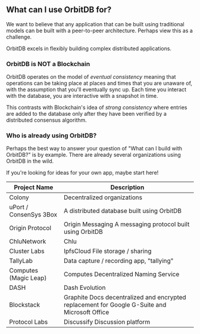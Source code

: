 ## What can I use OrbitDB for?

We want to believe that any application that can be built using traditional models can be built with a peer-to-peer architecture. Perhaps view this as a challenge.

OrbitDB excels in flexibly building complex distributed applications.

### OrbitDB is NOT a Blockchain

OrbitDB operates on the model of _eventual consistency_ meaning that operations can be taking place at places and times that you are unaware of, with the assumption that you'll eventually sync up. Each time you interact with the database, you are interactive with a snapshot in time.

This contrasts with Blockchain's idea of _strong consistency_ where entries are added to the database only after they have been verified by a distributed consensus algorithm.

### Who is already using OrbitDB?

Perhaps the best way to answer your question of "What can I build with OrbitDB?" is by example. There are already several organizations using OrbitDB in the wild.

If you're looking for ideas for your own app, maybe start here!

| Project Name | Description |
| ------------ | ------------|
| Colony | Decentralized organizations |
| uPort / ConsenSys 3Box |  A distributed database built using OrbitDB |
| Origin Protocol | Origin Messaging A messaging protocol built using OrbitDB |
| ChluNetwork | Chlu |
| Cluster Labs |  IpfsCloud File storage / sharing |
| TallyLab | Data capture / recording app, "tallying" |
| Computes (Magic Leap) | Computes Decentralized Naming Service |
| DASH | Dash Evolution |
| Blockstack | Graphite Docs decentralized and encrypted replacement for Google G-Suite and Microsoft Office |
| Protocol Labs | Discussify Discussion platform |
